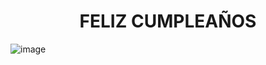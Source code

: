 <h1 style="text-align:center;">FELIZ CUMPLEAÑOS</h1>

![image](https://github.com/user-attachments/assets/ebecf650-d049-45c4-8677-a0feb51bc793)

